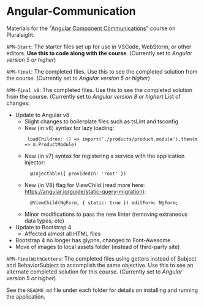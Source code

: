 # Angular-Communication
Materials for the "[Angular Component Communications](http://bit.ly/Angular-Communication)" course on Pluralsight.

`APM-Start`: The starter files set up for use in VSCode, WebStorm, or other editors. **Use this to code along with the course**. (Currently set to <i>Angular version 5 or higher</i>)

`APM-Final`: The completed files. Use this to see the completed solution from the course. (Currently set to <i>Angular version 5 or higher</i>)

`APM-Final v8`: The completed files. Use this to see the completed solution from the course. (Currently set to <i>Angular version 8 or higher</i>) List of changes:
- Update to Angular v8
  - Slight changes to boilerplate files such as tsLint and tsconfig
  - New (in v8) syntax for lazy loading:
    ```
     loadChildren: () => import('./products/product.module').then(m => m.ProductModule)
    ```
  - New (in v7) syntax for registering a service with the application injector:
    ```
      @Injectable({ providedIn: 'root' })
    ```
  - New (in V8) flag for ViewChild (read more here: https://angular.io/guide/static-query-migration):
    ```
      @ViewChild(NgForm, { static: true }) editForm: NgForm;
    ```
  - Minor modifications to pass the new linter (removing extraneous data types, etc)
- Update to Bootstrap 4
  - Affected almost all HTML files
- Bootstrap 4 no longer has glyphs, changed to Font-Awesome
- Move of images to local assets folder (instead of third-party site)

`APM-FinalWithGetters`: The completed files using getters instead of Subject and BehaviorSubject to accomplish the same objective. Use this to see an alternate completed solution for this course. (Currently set to <i>Angular version 5 or higher</i>)

See the `README.md` file under each folder for details on installing and running the application.
